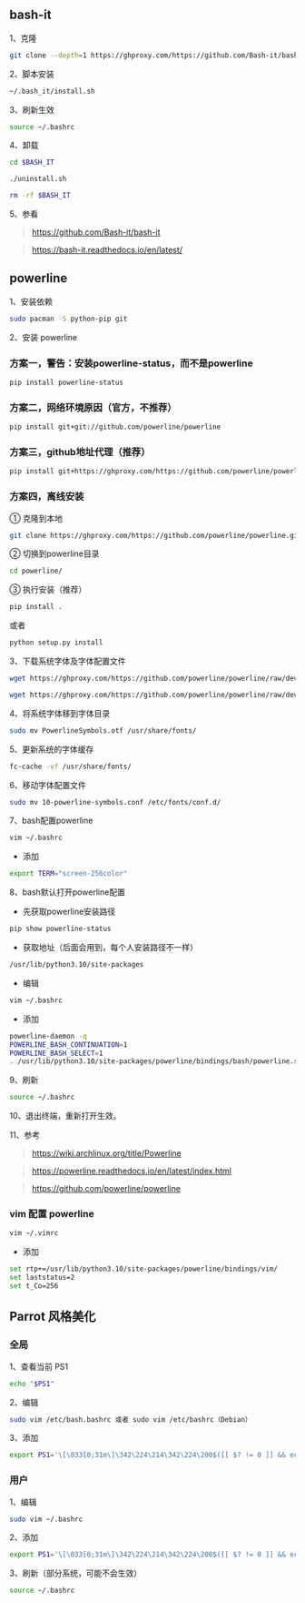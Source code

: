 ## bash-it

1、克隆

```sh
git clone --depth=1 https://ghproxy.com/https://github.com/Bash-it/bash-it.git ~/.bash_it
```

2、脚本安装

```sh
~/.bash_it/install.sh
```

3、刷新生效

```sh
source ~/.bashrc
```

4、卸载

```sh
cd $BASH_IT
```

```sh
./uninstall.sh
```

```sh
rm -rf $BASH_IT
```

5、参看

> https://github.com/Bash-it/bash-it

> https://bash-it.readthedocs.io/en/latest/

## powerline

1、安装依赖

```sh
sudo pacman -S python-pip git
```

2、安装 powerline

### 方案一，警告：安装powerline-status，而不是powerline

```sh
pip install powerline-status
```

### 方案二，网络环境原因（官方，不推荐）

```sh
pip install git+git://github.com/powerline/powerline
```

### 方案三，github地址代理（推荐）

```sh
pip install git+https://ghproxy.com/https://github.com/powerline/powerline.git
```

### 方案四，离线安装

① 克隆到本地

```sh
git clone https://ghproxy.com/https://github.com/powerline/powerline.git
```

② 切换到powerline目录

```sh
cd powerline/
```

③ 执行安装（推荐）

```sh
pip install .
```

或者

```sh
python setup.py install
```

3、下载系统字体及字体配置文件

```sh
wget https://ghproxy.com/https://github.com/powerline/powerline/raw/develop/font/PowerlineSymbols.otf
```

```sh
wget https://ghproxy.com/https://github.com/powerline/powerline/raw/develop/font/10-powerline-symbols.conf
```

4、将系统字体移到字体目录

```sh
sudo mv PowerlineSymbols.otf /usr/share/fonts/
```
5、更新系统的字体缓存

```sh
fc-cache -vf /usr/share/fonts/
```

6、移动字体配置文件

```sh
sudo mv 10-powerline-symbols.conf /etc/fonts/conf.d/
```

7、bash配置powerline

```sh
vim ~/.bashrc
```

- 添加

```sh
export TERM="screen-256color"
```

8、bash默认打开powerline配置

- 先获取powerline安装路径

```sh
pip show powerline-status
```

- 获取地址（后面会用到，每个人安装路径不一样）

```sh
/usr/lib/python3.10/site-packages
```

- 编辑

```sh
vim ~/.bashrc
```

- 添加

```sh
powerline-daemon -q
POWERLINE_BASH_CONTINUATION=1
POWERLINE_BASH_SELECT=1
. /usr/lib/python3.10/site-packages/powerline/bindings/bash/powerline.sh
```

9、刷新

```sh
source ~/.bashrc
```

10、退出终端，重新打开生效。

11、参考

> https://wiki.archlinux.org/title/Powerline

> https://powerline.readthedocs.io/en/latest/index.html

> https://github.com/powerline/powerline

### vim 配置 powerline

```sh
vim ~/.vimrc
```

- 添加

```sh
set rtp+=/usr/lib/python3.10/site-packages/powerline/bindings/vim/
set laststatus=2
set t_Co=256
```

## Parrot 风格美化

### 全局

1、查看当前 PS1

```sh
echo "$PS1" 
```

2、编辑

```sh
sudo vim /etc/bash.bashrc 或者 sudo vim /etc/bashrc（Debian）
```

3、添加

```sh
export PS1='\[\033[0;31m\]\342\224\214\342\224\200$([[ $? != 0 ]] && echo "[\[\033[0;31m\]\342\234\227\[\033[0;37m\]]\342\224\200")[\[\033[0;39m\]\u\[\033[01;33m\]@\[\033[01;96m\]\h\[\033[0;31m\]]\342\224\200[\[\033[0;32m\]\w\[\033[0;31m\]]\n\[\033[0;31m\]\342\224\224\342\224\200\342\224\200\342\225\274 \[\033[0m\]\[\e[01;33m\]\$\[\e[0m\]'
```

### 用户

1、编辑

```sh
sudo vim ~/.bashrc
```

2、添加

```sh
export PS1='\[\033[0;31m\]\342\224\214\342\224\200$([[ $? != 0 ]] && echo "[\[\033[0;31m\]\342\234\227\[\033[0;37m\]]\342\224\200")[\[\033[0;39m\]\u\[\033[01;33m\]@\[\033[01;96m\]\h\[\033[0;31m\]]\342\224\200[\[\033[0;32m\]\w\[\033[0;31m\]]\n\[\033[0;31m\]\342\224\224\342\224\200\342\224\200\342\225\274 \[\033[0m\]\[\e[01;33m\]\$\[\e[0m\]'
```

3、刷新（部分系统，可能不会生效）

```sh
source ~/.bashrc
```